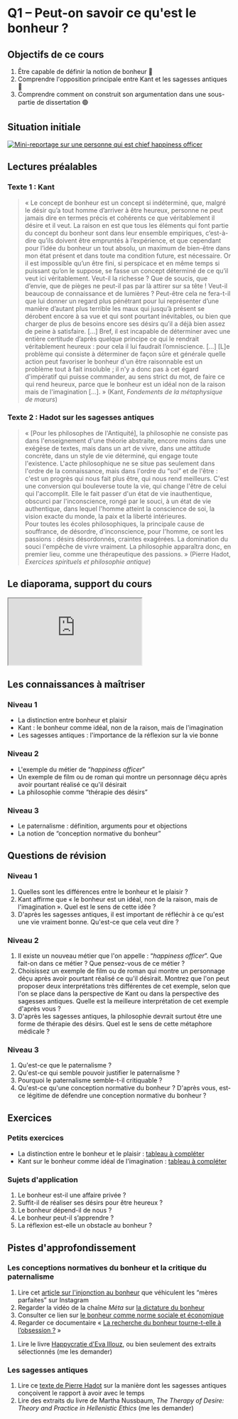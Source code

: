 # Q1 – Peut-on savoir ce qu'est le bonheur ?

## Objectifs de ce cours

1. Être capable de définir la notion de bonheur 🔵
2. Comprendre l'opposition principale entre Kant et les sagesses antiques 🔴
3. Comprendre comment on construit son argumentation dans une sous-partie de dissertation 🟢

## Situation initiale

[![Mini-reportage sur une personne qui est chief happiness officer](https://eyssette.github.io/marp-slides/slides/images/lesly-CHO.jpg)](https://drive.google.com/file/d/1tee8gsgxvwIQt8yHLuc22AofNq6BQslh/view)

## Lectures préalables

### Texte 1 : Kant

>« Le concept de bonheur est un concept si indéterminé, que, malgré le désir qu’a tout homme d’arriver à être heureux, personne ne peut jamais dire en termes précis et cohérents ce que véritablement il désire et il veut. La raison en est que tous les éléments qui font partie du concept du bonheur sont dans leur ensemble empiriques, c’est-à-dire qu’ils doivent être empruntés à l’expérience, et que cependant pour l’idée du bonheur un tout absolu, un maximum de bien-être dans mon état présent et dans toute ma condition future, est nécessaire. Or il est impossible qu’un être fini, si  perspicace et en même temps si puissant qu’on le suppose, se fasse un concept déterminé de ce qu’il veut ici véritablement. Veut-il la richesse ? Que de soucis, que d’envie, que de pièges ne peut-il pas par là attirer sur sa tête ! Veut-il beaucoup de connaissance et de lumières ? Peut-être cela ne fera-t-il que lui donner un regard plus pénétrant pour lui représenter d’une manière d’autant plus terrible les maux qui jusqu’à présent se dérobent encore à sa vue et qui sont pourtant inévitables, ou bien que charger de plus de besoins encore ses désirs qu’il a déjà bien assez de peine à satisfaire. […] Bref, il est incapable de déterminer avec une entière certitude d’après quelque principe ce qui le rendrait véritablement heureux : pour cela il lui faudrait l’omniscience. […] [L]e problème qui consiste à déterminer de façon sûre et générale quelle action peut favoriser le bonheur d'un être raisonnable est un problème tout à fait insoluble ; il n'y a donc pas à cet égard d'impératif qui puisse commander, au sens strict du mot, de faire ce qui rend heureux, parce que le bonheur est un idéal non de la raison mais de l'imagination […]. » (Kant, _Fondements de la métaphysique de mœurs_)

### Texte 2 : Hadot sur les sagesses antiques

>« [Pour les philosophes de l'Antiquité], la philosophie ne consiste pas dans l'enseignement d'une théorie abstraite, encore moins dans une exégèse de textes, mais dans un art de vivre, dans une attitude concrète, dans un style de vie déterminé, qui engage toute l'existence. L'acte philosophique ne se situe pas seulement dans l'ordre de la connaissance, mais dans l'ordre du “soi” et de l'être : c'est un progrès qui nous fait plus être, qui nous rend meilleurs. C'est une conversion qui bouleverse toute la vie, qui change l'être de celui qui l'accomplit. Elle le fait passer d'un état de vie inauthentique, obscurci par l'inconscience, rongé par le souci, à un état de vie authentique, dans lequel l'homme atteint la conscience de soi, la vision exacte du monde, la paix et la liberté intérieures.<br>
>Pour toutes les écoles philosophiques, la principale cause de souffrance, de désordre, d'inconscience, pour l'homme, ce sont les passions : désirs désordonnés, craintes exagérées. La domination du souci l'empêche de vivre vraiment. La philosophie apparaîtra donc, en premier lieu, comme une thérapeutique des passions. » (Pierre Hadot, _Exercices spirituels et philosophie antique_)


## Le diaporama, support du cours

<iframe src="https://eyssette.github.io/marp-slides/slides/2021-2022/s1-ch1-q1-peut-on-savoir-ce-qu-est-le-bonheur.html"></iframe>

## Les connaissances à maîtriser

### Niveau 1
- La distinction entre bonheur et plaisir
- Kant : le bonheur comme idéal, non de la raison, mais de l'imagination
- Les sagesses antiques : l'importance de la réflexion sur la vie bonne

### Niveau 2

<!-- - La distinction entre désir et besoin -->
- L'exemple du métier de “_happiness officer_”
- Un exemple de film ou de roman qui montre un personnage déçu après avoir pourtant réalisé ce qu'il désirait
- La philosophie comme “thérapie des désirs”

### Niveau 3
- Le paternalisme : définition, arguments pour et objections
- La notion de “conception normative du bonheur”


## Questions de révision

### Niveau 1

1. Quelles sont les différences entre le bonheur et le plaisir ?
1. Kant affirme que « le bonheur est un idéal, non de la raison, mais de l'imagination ». Quel est le sens de cette idée ?
1. D'après les sagesses antiques, il est important de réfléchir à ce qu'est une vie vraiment bonne. Qu'est-ce que cela veut dire ?

### Niveau 2

<!-- 1. Quelle distinction peut-on faire entre le désir et le besoin ? -->
1. Il existe un nouveau métier que l'on appelle : “_happiness officer_”. Que fait-on dans ce métier ? Que pensez-vous de ce métier ?
1. Choisissez un exemple de film ou de roman qui montre un personnage déçu après avoir pourtant réalisé ce qu'il désirait. Montrez que l'on peut proposer deux interprétations très différentes de cet exemple, selon que l'on se place dans la perspective de Kant ou dans la perspective des sagesses antiques. Quelle est la meilleure interprétation de cet exemple d'après vous ?
1. D'après les sagesses antiques, la philosophie devrait surtout être une forme de thérapie des désirs. Quel est le sens de cette métaphore médicale ?

### Niveau 3

1. Qu'est-ce que le paternalisme ?
1. Qu'est-ce qui semble pouvoir justifier le paternalisme ?
1. Pourquoi le paternalisme semble-t-il critiquable ?
1. Qu'est-ce qu'une conception normative du bonheur ? D'après vous, est-ce légitime de défendre une conception normative du bonheur ?


## Exercices

### Petits exercices

- La distinction entre le bonheur et le plaisir : [tableau à compléter](https://eyssette.github.io/marp-slides/slides/2021-2022/s1-ch1-q1-peut-on-savoir-ce-qu-est-le-bonheur.html#11)
- Kant sur le bonheur comme idéal de l'imagination : [tableau à compléter](https://eyssette.github.io/marp-slides/slides/2021-2022/s1-ch1-q1-peut-on-savoir-ce-qu-est-le-bonheur.html#15)

### Sujets d'application

1. Le bonheur est-il une affaire privée ?
1. Suffit-il de réaliser ses désirs pour être heureux ?
1. Le bonheur dépend-il de nous ?
1. Le bonheur peut-il s’apprendre ?
1. La réflexion est-elle un obstacle au bonheur ?

## Pistes d'approfondissement

### Les conceptions normatives du bonheur et la critique du paternalisme

1. Lire cet [article sur l'injonction au bonheur](https://www.lemonde.fr/m-perso/article/2016/05/27/le-retour-de-la-mere-parfaite_4927830_4497916.html) que véhiculent les “mères parfaites” sur Instagram
1. Regarder la vidéo de la chaîne _Méta_ sur [la dictature du bonheur](https://www.youtube.com/watch?v=oqq96UQAaXo)
1. Consulter ce lien sur [le bonheur comme norme sociale et économique](https://docs.google.com/document/d/1Bo9T9oGNag4bkaGGVzyd5i-DDI19vf0smo-qq60H0_M/edit?usp=sharing)
1. Regarder ce documentaire « [La recherche du bonheur tourne-t-elle à l’obsession ?](https://www.youtube.com/watch?v=6JhNZAZRR7A) »
<!-- 1. Découvrir l'[analyse critique du développement personnel par Julia de Funès](https://www.arte.tv/fr/videos/092170-010-A/philosophie/) -->
1. Lire le livre [Happycratie d'Eva Illouz](https://laviedesidees.fr/Bonheur-obligatoire.html), ou bien seulement des extraits sélectionnés (me les demander)

### Les sagesses antiques

1. Lire ce [texte de Pierre Hadot](https://www.dropbox.com/s/9r4bag2dbkjwio5/HadotRapportAuTempsEpicurismeStoicisme.pdf?dl=0) sur la manière dont les sagesses antiques conçoivent le rapport à avoir avec le temps
1. Lire des extraits du livre de Martha Nussbaum, _The Therapy of Desire: Theory and Practice in Hellenistic Ethics_ (me les demander)

<!-- Ajouter quelque chose sur les exercices spirituels ? En restant général.
Autres formes de sagesses : cf. Tao (= la voie) -->
